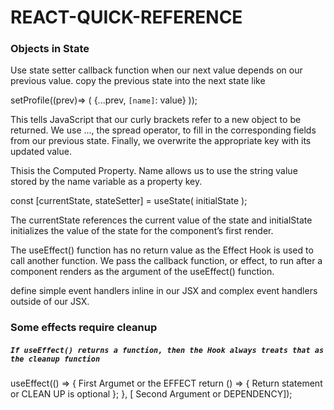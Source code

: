 # REACT-QUICK-REFERENCE

### Objects in State
Use state setter callback function when our next value depends on our previous value.
copy the previous state into the next state like 

setProfile((prev)=> (
    {...prev, `[name]`: value}
    ));

    
This tells JavaScript that our curly brackets refer to a new object to be returned. We use ..., the spread operator, to fill in the corresponding fields from our previous state. Finally, we overwrite the appropriate key with its updated value.

[name]: value

Thisis the Computed Property. Name allows us to use the string value stored by the name variable as a property key.

const [currentState, stateSetter] = useState( initialState );

The currentState references the current value of the state and initialState initializes the value of the state for the component’s first render.

The useEffect() function has no return value as the Effect Hook is used to call another function. We pass the callback function, or effect, to run after a component renders as the argument of the useEffect() function. 

define simple event handlers inline in our JSX and complex event handlers outside of our JSX.


### Some effects require cleanup

##### `If useEffect() returns a function, then the Hook always treats that as the cleanup function`

useEffect(() => {
      First Argumet or the EFFECT
  return () => {
        Return statement or CLEAN UP is optional
  };
}, [ Second Argument or DEPENDENCY]); 

